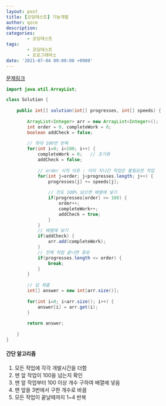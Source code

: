 ```yaml
---
layout: post
title: [코딩테스트] 기능개발
author: qzce
description: 
categories: 
        - 코딩테스트
tags: 
        - 코딩테스트
        - 프로그래머스
date: '2021-07-04 09:00:00 +0900'
---
```


[문제링크](https://school.programmers.co.kr/learn/courses/30/lessons/42586)


```java
import java.util.ArrayList;

class Solution {
	
    public int[] solution(int[] progresses, int[] speeds) {
    	
    	ArrayList<Integer> arr = new ArrayList<Integer>();
		int order = 0, completeWork = 0;
		boolean addCheck = false;
		
        // 최대 100번 반복
		for(int i=0; i<100; i++) {
			completeWork = 0;	// 초기화
			addCheck = false;	
            
            // order 시작 이유 : 이미 지나간 작업은 불필요한 작업
			for(int j=order; j<progresses.length; j++) {
				progresses[j] += speeds[j];
                
                // 진도 100% 넘으면 배열에 넣기
				if(progresses[order] >= 100) {
					order++;
					completeWork++;
					addCheck = true;
				}
			}
            // 배열에 넣기
			if(addCheck) {
				arr.add(completeWork);
			}
            // 전체 작업 끝나면 종료
			if(progresses.length <= order) {
				break;
			}
		}
			
        // 답 제출
		int[] answer = new int[arr.size()];
		
		for(int i=0; i<arr.size(); i++) {
			answer[i] = arr.get(i);
		}
		
		return answer;
		
    }
}
```





#### 간단 알고리즘

1. 모든 작업에 각각 개발시간을 더함
2. 맨 앞 작업이 100을 넘는지 확인
3. 맨 앞 작업부터 100 이상 개수 구하여 배열에 넣음
4. 맨 앞을 3번에서 구한 개수로 바꿈
5. 모든 작업이 끝날때까지 1~4 반복